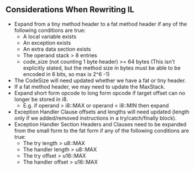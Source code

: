 ## Considerations When Rewriting IL

- Expand from a tiny method header to a fat method header if any of the following conditions are true:
  - A local variable exists
  - An exception exists
  - An extra data section exists
  - The operand stack > 8 entries
  - code_size (not counting 1 byte header) >= 64 bytes (This isn't explicitly stated, but the method size in bytes must be able to be encoded in 6 bits, so max is 2^6 -1)
- The CodeSize will need updated whether we have a fat or tiny header.
- If a fat method header, we may need to update the MaxStack.
- Expand short form opcode to long form opcode if target offset can no longer be stored in i8.
  - E.g. if operand > i8::MAX or operand < i8::MIN then expand
- Exception Handler Clause offsets and lengths will need updated (length only if we added/removed instructions in a try/catch/finally block).
- Exception Handler Section Headers and Clauses need to be expanded from the small form to the fat form if any of the following conditions are true:
  - The try length  > u8::MAX
  - The handler length > u8::MAX
  - The try offset > u16::MAX
  - The handler offset > u16::MAX